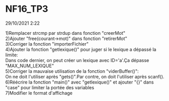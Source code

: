 # NF16_TP3
29/10/2021 2:22

1)Remplacer strcmp par strdup dans fonction "creerMot"  
2)Ajouter "free(courant->mot)" dans fonction "retirerMot"  
3)Corriger la fonction "importerFichier"  
4)Ajouter la fonction "getlexique()" pour juger si le lexique a dépassé la limite:  
Dans code dernier, on peut créer un lexique avec ID='a'.Ça dépasse "MAX_NUM_LEXIQUE"  
5)Corriger la mauvaise utilisation de la fonction "viderBuffer()":  
On ne doit l'utiliser après "gets()".Par contre, on doit l'utiliser après scanf().  
6)Réécrire la fonction "main()" avec "getlexique()" et ajouter "{}" dans "case" pour limiter la portée des variables  
7)Modifier le format d'affichage  
